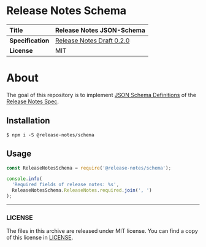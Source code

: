 # Release Notes Schema

**Title**   | Release Notes JSON-Schema
:-----------|:-------------------------
**Specification** | [Release Notes Draft 0.2.0](https://github.com/release-notes/release-notes-spec/blob/0.2.0/README.md)
**License** | MIT

# About

The goal of this repository is to implement [JSON Schema Definitions](https://trac.tools.ietf.org/html/draft-wright-json-schema-validation-01)
of the [Release Notes Spec](https://github.com/release-notes/release-notes-spec).

## Installation

`$ npm i -S @release-notes/schema`

## Usage

```js
const ReleaseNotesSchema = require('@release-notes/schema');

console.info(
  'Required fields of release notes: %s',
  ReleaseNotesSchema.ReleaseNotes.required.join(', ')
);
```

---

### LICENSE

The files in this archive are released under MIT license.
You can find a copy of this license in [LICENSE](LICENSE).

